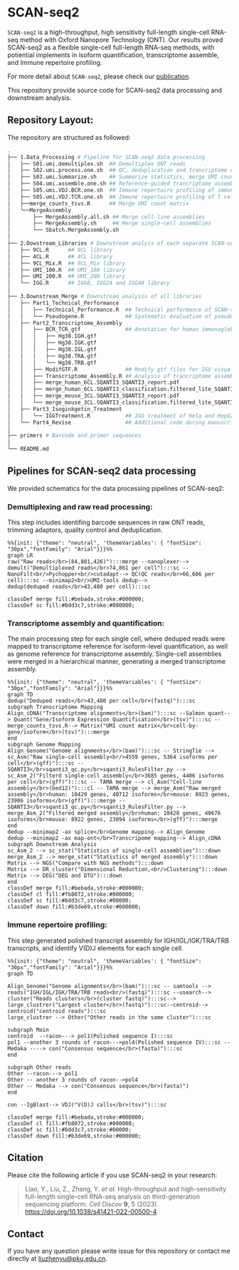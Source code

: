 # SCAN-seq2

`SCAN-seq2` is a high-throughput, high sensitivity full-length single-cell RNA-seq method with Oxford Nanopore Technology (ONT). Our results proved  SCAN-seq2 as a flexible single-cell full-length RNA-seq methods, with potiential implements in isoform quantification, transcriptome assemble, and Immune repertoire profiling.

For more detail about `SCAN-seq2`, please check our [publication](https://www.nature.com/articles/s41421-022-00500-4).


This repository provide source code for SCAN-seq2 data processing and downstream analysis.

## Repository Layout: 
The repository are structured as followed:


```bash
.
├── 1.Data_Processing # Pipeline for SCAN-seq2 data processing
│   ├── S01.umi.demultiplex.sh  ## Demultiplex ONT reads
│   ├── S02.umi.process.one.sh  ## QC, deduplication and trancriptome quantification
│   ├── S03.umi.Summarize.sh    ## Summarize statistics, merge UMI count matrix
│   ├── S04.umi.assemble.one.sh ## Reference-guided trancriptome assemble
│   ├── S05.umi.VDJ.BCR.one.sh  ## Immune repertoire profiling of immunoglobulin
│   ├── S05.umi.VDJ.TCR.one.sh  ## Immune repertoire profiling of T cell receptor
│   ├──merge_counts_tsvs.R      ## Merge UMI count matrix
│   └──MergeAssembly
│       ├── MergeAssembly.all.sh ## Merge cell-line assemblies
│       ├── MergeAssembly.sh     ## Merge single-cell assemblies
│       └── Sbatch.MergeAssembly.sh
│
├── 2.Dowstream_Libraries # Downstream analyis of each separate SCAN-seq library
│   ├── 9CL.R      ## 9CL library
│   ├── 4CL.R      ## 4CL library
│   ├── 9CL_Mix.R  ## 9CL_Mix library
│   ├── UMI_100.R  ## UMI_100 library
│   ├── UMI_200.R  ## UMI_200 library
│   └── IGG.R      ## IGG6, IGG24 and IGG48 library
│
├── 3.Downstream_Merge # Downstream analysis of all libraries
│   ├── Part1_Technical_Performance 
│   │   ├── Technical_Performance.R  ## Technical performance of SCAN-seq2
│   │   └── Pseudogene.R             ## Systematic evaluation of pseudogene expression
│   ├── Part2_Transcriptome_Assembly
│   │   ├── BCR_TCR_gtf              ## Annotation for human immunoglobulin and T cell receptor genes
│   │   │   ├── Hg38.IGH.gtf
│   │   │   ├── Hg38.IGK.gtf
│   │   │   ├── Hg38.IGL.gtf
│   │   │   ├── Hg38.TRA.gtf
│   │   │   └── Hg38.TRB.gtf
│   │   ├── ModifGTF.R               ## Modify gtf files for IGV visualization
│   │   ├── Transcriptome_Assembly.R ## Analysis of trancriptome assemblies
│   │   ├── merge_human_6CL.SQANTI3_SQANTI3_report.pdf
│   │   ├── merge_human_6CL.SQANTI3_classification.filtered_lite_SQANTI3_report.pdf
│   │   ├── merge_mouse_3CL.SQANTI3_SQANTI3_report.pdf
│   │   └── merge_mouse_3CL.SQANTI3_classification.filtered_lite_SQANTI3_report.pdf
│   ├── Part3_Isoginkgetin_Treatment
│   │   └── IGGTreatment.R           ## IGG treatment of Hela and HepG2 cell lines1
│   └── Part4_Revise                 ## Additional code during manuscript revision
│
├── primers # Barcode and primer sequences
│
└── README.md
```

## Pipelines for SCAN-seq2 data processing

We provided schematics for the data processing pipelines of SCAN-seq2:

### Demultiplexing and raw read processing:
This step includes identifing barcode sequences in raw ONT reads, trimming adaptors, quality control and deduplication.

```mermaid
%%{init: {"theme": "neutral", 'themeVariables': { "fontSize": "30px","fontFamily": "Arial"}}}%%
graph LR
raw("Raw reads</br>(84,801,426)"):::merge --nanoplexer--> demult("Demultiplexed reads</br>74,861 per cell"):::sc --NanoFilt<br/>Pychopper<br/>cutadapt--> QC(QC reads</br>66,606 per cell):::sc --minimap2<br/>UMI-tools dedup--> 
dedup(deduped reads</br>43,480 per cell):::sc

classDef merge fill:#bebada,stroke:#000000;
classDef sc fill:#8dd3c7,stroke:#000000;
```

### Transcriptome assembly and quantification:
The main processing step for each single cell, where deduped reads were mapped to transcriptome reference for isoform-level quantification, as well as genome reference for transcriptome assembly. Single-cell assemblies were merged in a hierarchical manner, generating a merged transcriptome assembly.

```mermaid
%%{init: {"theme": "neutral", 'themeVariables': { "fontSize": "30px","fontFamily": "Arial"}}}%%
graph TD
dedup("Deduped reads</br>43,480 per cell</br>(fastq)"):::sc
subgraph Transcriptome Mapping
Align_cDNA("Transcriptome alignments</br>(bam)"):::sc --Salmon quant--> Quant("Gene/Isoform Expression Quantification</br>(tsv)"):::sc --merge_counts_tsvs.R--> Matrix("UMI count matrix</br>cell-by-gene/isoform</br>(tsv)"):::merge 
end
subgraph Genome Mapping
Align_Genome("Genome alignments</br>(bam)"):::sc -- StringTie --> sc_Asm("Raw single-cell assembly<br/>4559 genes, 5364 isoforms per cell</br>(gff)"):::sc -- SQANTI3</br>sqanti3_qc.py</br>sqanti3_RulesFilter.py --> sc_Asm_2("Filterd single-cell assembly</br>3685 genes, 4406 isoforms per cell</br>(gff)"):::sc -- TAMA merge --> cl_Asm("Cell-line assembly</br>(bed12)"):::cl -- TAMA merge --> merge_Asm("Raw merged assembly</br>human: 10429 genes, 40712 isoforms</br>mouse: 8923 genes, 23906 isoforms</br>(gff)"):::merge -- SQANTI3</br>sqanti3_qc.py</br>sqanti3_RulesFilter.py -->  merge_Asm_2("Filtered merged assembly</br>human: 10428 genes, 40676 isoforms</br>mouse: 8922 genes, 23894 isoforms</br>(gff)"):::merge 
end
dedup --minimap2 -ax splice</br>Genome mapping--> Align_Genome
dedup --minimap2 -ax map-ont</br>Transcripome mapping--> Align_cDNA
subgraph Downstream Analysis
sc_Asm_2 --> sc_stat("Statistics of single-cell assemblies"):::down
merge_Asm_2 --> merge_stat("Statistics of merged assembly"):::down
Matrix --> NGS("Compare with NGS methods"):::down
Matrix --> DR_cluster("Dimensional Reduction,<br/>Clustering"):::down
Matrix --> DEG("DEG and DTU"):::down
end
classDef merge fill:#bebada,stroke:#000000;
classDef cl fill:#fb8072,stroke:#000000;
classDef sc fill:#8dd3c7,stroke:#00000;
classDef down fill:#b3de69,stroke:#000000;
```

### Immune repertoire profiling:
This step generated polished transcript assembly for IGH/IGL/IGK/TRA/TRB transcripts, and identify V(D)J elements for each single cell.

```mermaid
%%{init: {"theme": "neutral", 'themeVariables': { "fontSize": "30px","fontFamily": "Arial"}}}%%
graph TD

Align_Genome("Genome alignments</br>(bam)"):::sc -- samtools --> reads("IGH/IGL/IGK/TRA/TRB reads<br/>(fastq)"):::sc --usearch--> cluster("Reads clusters</br>(cluster fastq)"):::sc--> large_clustrer("Largest cluster</br>(fastq)"):::sc--centroid--> centroid("centroid reads"):::sc
large_clustrer --> Other("Other reads in the same cluster"):::sc

subgraph Main 
centroid  --racon---> pol1(Polished sequence I):::sc
pol1 --another 3 rounds of racon--->pol4(Polished sequence IV):::sc -- Medaka ----> con("Consensus sequence</br>(fasta)"):::sc
end

subgraph Other reads
Other --racon---> pol1
Other -- another 3 rounds of racon-->pol4
Other -- Medaka --> con("Consensus sequence</br>(fasta)")
end

con --IgBlast--> VDJ("V(D)J calls</br>(tsv)"):::sc

classDef merge fill:#bebada,stroke:#000000;
classDef cl fill:#fb8072,stroke:#000000;
classDef sc fill:#8dd3c7,stroke:#00000;
classDef down fill:#b3de69,stroke:#000000;
```

## Citation 
Please cite the following article if you use SCAN-seq2 in your research:

> Liao, Y., Liu, Z., Zhang, Y. *et al.* High-throughput and high-sensitivity full-length single-cell RNA-seq analysis on third-generation sequencing platform. *Cell Discov* **9**, 5 (2023). https://doi.org/10.1038/s41421-022-00500-4

## Contact
If you have any question please write issue for this repository or contact me directly at liuzhenyu@pku.edu.cn.
